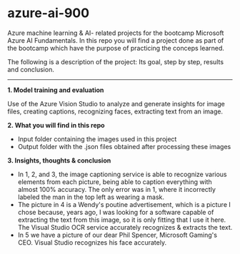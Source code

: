 # azure-ai-900
Azure machine learning &amp; AI- related projects for the bootcamp Microsoft Azure AI Fundamentals. In this repo you will find a project done as part of the bootcamp which have the purpose of practicing the conceps learned.

The following is a description of the project: Its goal, step by step, results and conclusion.

----------------------

**1. Model training and evaluation**

Use of the Azure Vision Studio to analyze and generate insights for image files, creating captions, recognizing faces, extracting text from an image.

**2. What you will find in this repo**

- Input folder containing the images used in this project
- Output folder with the .json files obtained after processing these images

**3. Insights, thoughts & conclusion**

- In 1, 2, and 3, the image captioning service is able to recognize various elements from each picture, being able to caption everything with almost 100% accuracy. The only error was in 1, where it incorrectly labeled the man in the top left as wearing a mask.
- The picture in 4 is a Wendy's poutine advertisement, which is a picture I chose because, years ago, I was looking for a software capable of extracting the text from this image, so it is only fitting that I use it here. The Visual Studio OCR service accurately recognizes & extracts the text.
- In 5 we have a picture of our dear Phil Spencer, Microsoft Gaming's CEO. Visual Studio recognizes his face accurately.

